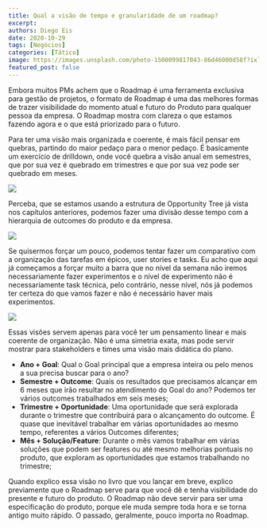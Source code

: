 ```yaml
---
title: Qual a visão de tempo e granularidade de um roadmap?
excerpt:
authors: Diego Eis
date: 2020-10-29
tags: [Negócios]
categories: [Tático]
image: https://images.unsplash.com/photo-1500099817043-86d46000d58f?ixlib=rb-1.2.1&ixid=eyJhcHBfaWQiOjEyMDd9&auto=format&fit=crop&w=2734&q=80
featured_post: false
---
```


Embora muitos PMs achem que o Roadmap é uma ferramenta exclusiva para
gestão de projetos, o formato de Roadmap é uma das melhores formas de
trazer visibilidade do momento atual e futuro do Produto para qualquer
pessoa da empresa. O Roadmap mostra com clareza o que estamos fazendo
agora e o que está priorizado para o futuro.

Para ter uma visão mais organizada e coerente, é mais fácil pensar em
quebras, partindo do maior pedaço para o menor pedaço. É basicamente um
exercício de drilldown, onde você quebra a visão anual em semestres, que
por sua vez é quebrado em trimestres e que por sua vez pode ser quebrado
em meses.

[![](https://bucketeer-e05bbc84-baa3-437e-9518-adb32be77984.s3.amazonaws.com/public/images/c36a281f-961e-4a35-9b9e-0889f8c83775_3797x1281.png)](https://cdn.substack.com/image/fetch/f_auto,q_auto:good,fl_progressive:steep/https%3A%2F%2Fbucketeer-e05bbc84-baa3-437e-9518-adb32be77984.s3.amazonaws.com%2Fpublic%2Fimages%2Fc36a281f-961e-4a35-9b9e-0889f8c83775_3797x1281.png)

Perceba, que se estamos usando a estrutura de Opportunity Tree já vista
nos capítulos anteriores, podemos fazer uma divisão desse tempo com a
hierarquia de outcomes do produto e da empresa.

[![](https://bucketeer-e05bbc84-baa3-437e-9518-adb32be77984.s3.amazonaws.com/public/images/fa1d08b7-ed0a-41d1-a922-c9b12c7f2766_1530x2174.png)](https://cdn.substack.com/image/fetch/f_auto,q_auto:good,fl_progressive:steep/https%3A%2F%2Fbucketeer-e05bbc84-baa3-437e-9518-adb32be77984.s3.amazonaws.com%2Fpublic%2Fimages%2Ffa1d08b7-ed0a-41d1-a922-c9b12c7f2766_1530x2174.png)


Se quisermos forçar um pouco, podemos tentar fazer um comparativo com a
organização das tarefas em épicos, user stories e tasks. Eu acho que
aqui já começamos a forçar muito a barra que no nível da semana não
iremos necessariamente fazer experimentos e o nível de experimento não é
necessariamente task técnica, pelo contrário, nesse nível, nós já
podemos ter certeza do que vamos fazer e não é necessário haver mais
experimentos.

[![](https://bucketeer-e05bbc84-baa3-437e-9518-adb32be77984.s3.amazonaws.com/public/images/e77eae7e-6d84-4287-82ff-b13fdfe3b055_1238x1087.png)](https://cdn.substack.com/image/fetch/f_auto,q_auto:good,fl_progressive:steep/https%3A%2F%2Fbucketeer-e05bbc84-baa3-437e-9518-adb32be77984.s3.amazonaws.com%2Fpublic%2Fimages%2Fe77eae7e-6d84-4287-82ff-b13fdfe3b055_1238x1087.png)

Essas visões servem apenas para você ter um pensamento linear e mais
coerente de organização. Não é uma simetria exata, mas pode servir
mostrar para stakeholders e times uma visão mais didática do plano.

- **Ano + Goal**: Qual o Goal principal que a empresa inteira ou pelo
menos a sua precisa buscar para o ano?
- **Semestre + Outcome**: Quais os resultados que precisamos
alcançar em 6 meses que irão resultar no atendimento do Goal do ano?
Podemos ter vários outcomes trabalhados em seis meses;
- **Trimestre + Oportunidade**: Uma oportunidade que será explorada
durante o trimestre que contribuirá para o alcançamento do outcome. É
quase que inevitável trabalhar em várias oportunidades ao mesmo tempo,
referentes a vários Outcomes diferentes;
- **Mês + Solução/Feature**: Durante o mês vamos trabalhar em várias
soluções que podem ser features ou até mesmo melhorias pontuais no
produto, que exploram as oportunidades que estamos trabalhando no
trimestre;

Quando explico essa visão no livro que vou lançar em breve, explico
previamente que o Roadmap serve para que você dê e tenha visibilidade do
presente e futuro do produto. O Roadmap não deve servir para ser uma
especificação do produto, porque ele muda sempre toda hora e se torna
antigo muito rápido. O passado, geralmente, pouco importa no Roadmap.